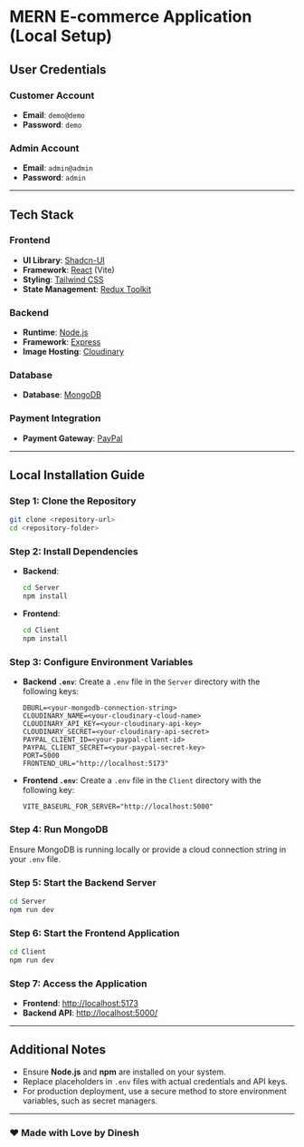 # MERN E-commerce Application (Local Setup)

## User Credentials

### Customer Account  
- **Email**: `demo@demo`  
- **Password**: `demo`  

### Admin Account  
- **Email**: `admin@admin`  
- **Password**: `admin`  

---

## Tech Stack

### Frontend  
- **UI Library**: [Shadcn-UI](https://ui.shadcn.com/)  
- **Framework**: [React](https://vite.dev/) (Vite)  
- **Styling**: [Tailwind CSS](https://tailwindcss.com/)  
- **State Management**: [Redux Toolkit](https://redux-toolkit.js.org/)  

### Backend  
- **Runtime**: [Node.js](https://nodejs.org/)  
- **Framework**: [Express](https://expressjs.com/)  
- **Image Hosting**: [Cloudinary](https://cloudinary.com/)  

### Database  
- **Database**: [MongoDB](https://www.mongodb.com/)  

### Payment Integration  
- **Payment Gateway**: [PayPal](https://developer.paypal.com/)  

---

## Local Installation Guide  

### Step 1: Clone the Repository  
```bash
git clone <repository-url>
cd <repository-folder>
```

### Step 2: Install Dependencies  
- **Backend**:  
  ```bash
  cd Server
  npm install
  ```
- **Frontend**:  
  ```bash
  cd Client
  npm install
  ```

### Step 3: Configure Environment Variables  
- **Backend `.env`**: Create a `.env` file in the `Server` directory with the following keys:  
  ```env
  DBURL=<your-mongodb-connection-string>
  CLOUDINARY_NAME=<your-cloudinary-cloud-name>
  CLOUDINARY_API_KEY=<your-cloudinary-api-key>
  CLOUDINARY_SECRET=<your-cloudinary-api-secret>
  PAYPAL_CLIENT_ID=<your-paypal-client-id>
  PAYPAL_CLIENT_SECRET=<your-paypal-secret-key>
  PORT=5000
  FRONTEND_URL="http://localhost:5173"
  ```

- **Frontend `.env`**: Create a `.env` file in the `Client` directory with the following key:  
  ```env
  VITE_BASEURL_FOR_SERVER="http://localhost:5000"
  ```

### Step 4: Run MongoDB  
Ensure MongoDB is running locally or provide a cloud connection string in your `.env` file.

### Step 5: Start the Backend Server  
```bash
cd Server
npm run dev
```

### Step 6: Start the Frontend Application  
```bash
cd Client
npm run dev
```

### Step 7: Access the Application  
- **Frontend**: [http://localhost:5173](http://localhost:5173)  
- **Backend API**: [http://localhost:5000/](http://localhost:5000/)  

---

## Additional Notes  
- Ensure **Node.js** and **npm** are installed on your system.  
- Replace placeholders in `.env` files with actual credentials and API keys.  
- For production deployment, use a secure method to store environment variables, such as secret managers.  

---

### ❤️ Made with Love by Dinesh  
